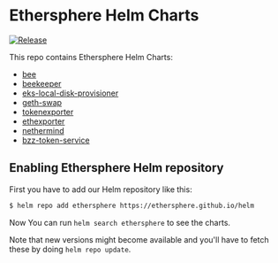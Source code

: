 # Ethersphere Helm Charts

[![Release](https://github.com/ethersphere/helm/workflows/Release/badge.svg)](https://github.com/ethersphere/helm/actions?query=workflow%3ARelease)

This repo contains Ethersphere Helm Charts:
* [bee](https://github.com/ethersphere/helm/tree/master/charts/bee)
* [beekeeper](https://github.com/ethersphere/helm/tree/master/charts/beekeeper)
* [eks-local-disk-provisioner](https://github.com/ethersphere/helm/tree/master/charts/eks-local-disk-provisioner)
* [geth-swap](https://github.com/ethersphere/helm/tree/master/charts/geth-swap)
* [tokenexporter](https://github.com/ethersphere/helm/tree/master/charts/tokenexporter)
* [ethexporter](https://github.com/ethersphere/helm/tree/master/charts/ethexporter)
* [nethermind](https://github.com/ethersphere/helm/tree/master/charts/nethermind)
* [bzz-token-service](https://github.com/ethersphere/helm/tree/master/charts/bzz-token-service)

## Enabling Ethersphere Helm repository

First you have to add our Helm repository like this:

```sh
$ helm repo add ethersphere https://ethersphere.github.io/helm
```

Now You can run `helm search ethersphere` to see the charts.

Note that new versions might become available and you'll have to fetch these by doing `helm repo update`.

